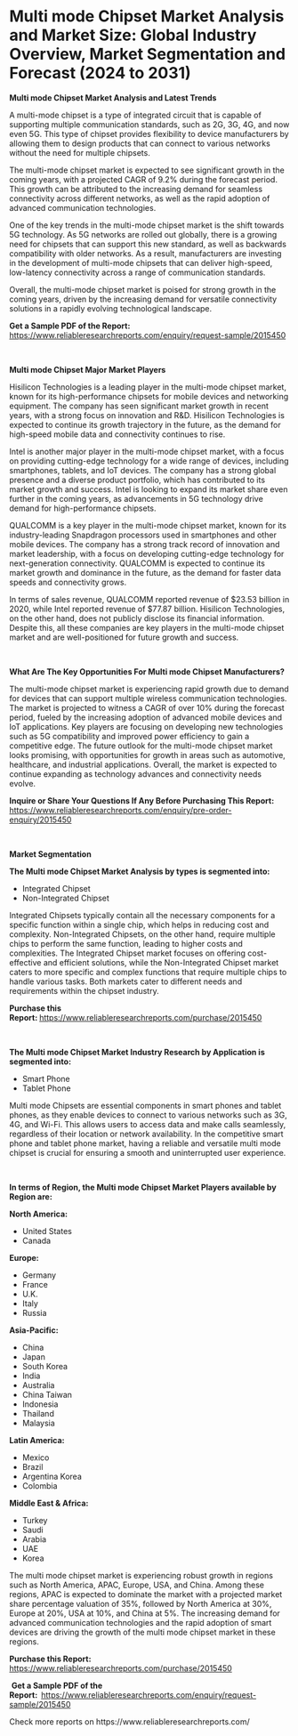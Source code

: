 <p><h1>Multi mode Chipset Market Analysis and Market Size: Global Industry Overview, Market Segmentation and Forecast (2024 to 2031)</h1></p><p><strong>Multi mode Chipset Market Analysis and Latest Trends</strong></p>
<p><p>A multi-mode chipset is a type of integrated circuit that is capable of supporting multiple communication standards, such as 2G, 3G, 4G, and now even 5G. This type of chipset provides flexibility to device manufacturers by allowing them to design products that can connect to various networks without the need for multiple chipsets.</p><p>The multi-mode chipset market is expected to see significant growth in the coming years, with a projected CAGR of 9.2% during the forecast period. This growth can be attributed to the increasing demand for seamless connectivity across different networks, as well as the rapid adoption of advanced communication technologies.</p><p>One of the key trends in the multi-mode chipset market is the shift towards 5G technology. As 5G networks are rolled out globally, there is a growing need for chipsets that can support this new standard, as well as backwards compatibility with older networks. As a result, manufacturers are investing in the development of multi-mode chipsets that can deliver high-speed, low-latency connectivity across a range of communication standards.</p><p>Overall, the multi-mode chipset market is poised for strong growth in the coming years, driven by the increasing demand for versatile connectivity solutions in a rapidly evolving technological landscape.</p></p>
<p><strong>Get a Sample PDF of the Report:&nbsp;</strong> <a href="https://www.reliableresearchreports.com/enquiry/request-sample/2015450">https://www.reliableresearchreports.com/enquiry/request-sample/2015450</a></p>
<p>&nbsp;</p>
<p><strong>Multi mode Chipset Major Market Players</strong></p>
<p><p>Hisilicon Technologies is a leading player in the multi-mode chipset market, known for its high-performance chipsets for mobile devices and networking equipment. The company has seen significant market growth in recent years, with a strong focus on innovation and R&D. Hisilicon Technologies is expected to continue its growth trajectory in the future, as the demand for high-speed mobile data and connectivity continues to rise.</p><p>Intel is another major player in the multi-mode chipset market, with a focus on providing cutting-edge technology for a wide range of devices, including smartphones, tablets, and IoT devices. The company has a strong global presence and a diverse product portfolio, which has contributed to its market growth and success. Intel is looking to expand its market share even further in the coming years, as advancements in 5G technology drive demand for high-performance chipsets.</p><p>QUALCOMM is a key player in the multi-mode chipset market, known for its industry-leading Snapdragon processors used in smartphones and other mobile devices. The company has a strong track record of innovation and market leadership, with a focus on developing cutting-edge technology for next-generation connectivity. QUALCOMM is expected to continue its market growth and dominance in the future, as the demand for faster data speeds and connectivity grows.</p><p>In terms of sales revenue, QUALCOMM reported revenue of $23.53 billion in 2020, while Intel reported revenue of $77.87 billion. Hisilicon Technologies, on the other hand, does not publicly disclose its financial information. Despite this, all these companies are key players in the multi-mode chipset market and are well-positioned for future growth and success.</p></p>
<p>&nbsp;</p>
<p><strong>What Are The Key Opportunities For Multi mode Chipset Manufacturers?</strong></p>
<p><p>The multi-mode chipset market is experiencing rapid growth due to demand for devices that can support multiple wireless communication technologies. The market is projected to witness a CAGR of over 10% during the forecast period, fueled by the increasing adoption of advanced mobile devices and IoT applications. Key players are focusing on developing new technologies such as 5G compatibility and improved power efficiency to gain a competitive edge. The future outlook for the multi-mode chipset market looks promising, with opportunities for growth in areas such as automotive, healthcare, and industrial applications. Overall, the market is expected to continue expanding as technology advances and connectivity needs evolve.</p></p>
<p><strong>Inquire or Share Your Questions If Any Before Purchasing This Report:</strong> <a href="https://www.reliableresearchreports.com/enquiry/pre-order-enquiry/2015450">https://www.reliableresearchreports.com/enquiry/pre-order-enquiry/2015450</a></p>
<p>&nbsp;</p>
<p><strong>Market Segmentation</strong></p>
<p><strong>The Multi mode Chipset Market Analysis by types is segmented into:</strong></p>
<p><ul><li>Integrated Chipset</li><li>Non-Integrated Chipset</li></ul></p>
<p><p>Integrated Chipsets typically contain all the necessary components for a specific function within a single chip, which helps in reducing cost and complexity. Non-Integrated Chipsets, on the other hand, require multiple chips to perform the same function, leading to higher costs and complexities. The Integrated Chipset market focuses on offering cost-effective and efficient solutions, while the Non-Integrated Chipset market caters to more specific and complex functions that require multiple chips to handle various tasks. Both markets cater to different needs and requirements within the chipset industry.</p></p>
<p><strong>Purchase this Report:&nbsp;</strong><a href="https://www.reliableresearchreports.com/purchase/2015450">https://www.reliableresearchreports.com/purchase/2015450</a></p>
<p>&nbsp;</p>
<p><strong>The Multi mode Chipset Market Industry Research by Application is segmented into:</strong></p>
<p><ul><li>Smart Phone</li><li>Tablet Phone</li></ul></p>
<p><p>Multi mode Chipsets are essential components in smart phones and tablet phones, as they enable devices to connect to various networks such as 3G, 4G, and Wi-Fi. This allows users to access data and make calls seamlessly, regardless of their location or network availability. In the competitive smart phone and tablet phone market, having a reliable and versatile multi mode chipset is crucial for ensuring a smooth and uninterrupted user experience.</p></p>
<p>&nbsp;</p>
<p><strong>In terms of Region, the Multi mode Chipset Market Players available by Region are:</strong></p>
<p>
    <p> <strong> North America: </strong>
        <ul>
            <li>United States</li>
            <li>Canada</li>
        </ul>
        </p> 
    <p> <strong> Europe: </strong>
        <ul>
            <li>Germany</li>
            <li>France</li>
            <li>U.K.</li>
            <li>Italy</li>
            <li>Russia</li>
        </ul>
        </p> 
    <p> <strong> Asia-Pacific: </strong>
        <ul>
            <li>China</li>
            <li>Japan</li>
            <li>South Korea</li>
            <li>India</li>
            <li>Australia</li>
            <li>China Taiwan</li>
            <li>Indonesia</li>
            <li>Thailand</li>
            <li>Malaysia</li>
        </ul>
        </p> 
    <p> <strong> Latin America: </strong>
        <ul>
            <li>Mexico</li>
            <li>Brazil</li>
            <li>Argentina Korea</li>
            <li>Colombia</li>
        </ul>
        </p> 
    <p> <strong> Middle East & Africa: </strong>
        <ul>
            <li>Turkey</li>
            <li>Saudi</li>
            <li>Arabia</li>
            <li>UAE</li>
            <li>Korea</li>
        </ul>
    </p>
    </p>
<p><p>The multi mode chipset market is experiencing robust growth in regions such as North America, APAC, Europe, USA, and China. Among these regions, APAC is expected to dominate the market with a projected market share percentage valuation of 35%, followed by North America at 30%, Europe at 20%, USA at 10%, and China at 5%. The increasing demand for advanced communication technologies and the rapid adoption of smart devices are driving the growth of the multi mode chipset market in these regions.</p></p>
<p><strong>Purchase this Report: </strong><a href="https://www.reliableresearchreports.com/purchase/2015450">https://www.reliableresearchreports.com/purchase/2015450</a></p>
<p>&nbsp;<strong>Get a Sample PDF of the Report:&nbsp;&nbsp;</strong><a href="https://www.reliableresearchreports.com/enquiry/request-sample/2015450">https://www.reliableresearchreports.com/enquiry/request-sample/2015450</a></p>
<p><strong></strong></p>
<p>Check more reports on https://www.reliableresearchreports.com/</p>
